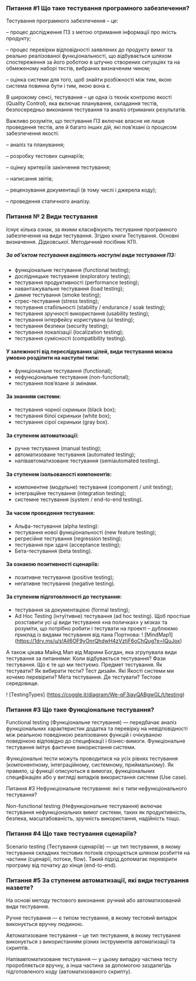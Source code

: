 ### Питання #1 Що таке тестування програмного забезпечення?


Тестування програмного забезпечення – це:

– процес дослідження ПЗ з метою отримання інформації про якість продукту;

– процес перевірки відповідності заявлених до продукту вимог та реально реалізованої функціональності, що відбувається шляхом спостереження за його роботою в штучно створених ситуаціях та на обмеженому наборі тестів, вибраних визначеним чином;

– оцінка системи для того, щоб знайти розбіжності між тим, якою система повинна бути і тим, якою вона є.

В широкому сенсі, тестування – це одна із технік контролю якості (Quality Control), яка включає планування, складання тестів, безпосередньо виконання тестування та аналіз отриманих результатів.

Важливо розуміти, що тестування ПЗ включає власне не лише проведення тестів, але й багато інших дій, які пов’язані із процесом забезпечення якості:

– аналіз та планування;

– розробку тестових сценаріїв;

– оцінку критеріїв закінчення тестування;

– написання звітів;

– рецензування документації (в тому числі і джерела коду);

– проведення статичного аналізу.

### Питання № 2 Види тестування
Існує кілька ознак, за якими класифікують тестування програмного забезпечення на види тестування. Згідно книги Тестування. Основні визначення. Дідковської. Методичний посібник КПІ.

##### За об’єктом тестування виділяють наступні види тестування ПЗ:
- функціональне тестування (functional testing);
- дослідницьке тестування (exploratory testing);
- тестування продуктивності (performance testing);
- навантажувальне тестування (load testing);
- димне тестування (smoke testing);
- стрес-тестування (stress testing);
- тестування стабільності (stability / endurance / soak testing);
- тестування зручності використання (usability testing);
- тестування інтерфейсу користувача (ui testing);
- тестування безпеки (security testing);
- тестування локалізації (localization testing);
- тестування сумісності (compatibility testing).

#### У залежності від переслідуваних цілей, види тестування можна умовно розділити на наступні типи:
- функціональне тестування (functional);
- нефункціональне тестування (non-functional);
- тестування пов’язане зі змінами.

#### За знанням системи:
- тестування чорної скриньки (black box);
- тестування білої скриньки (white box);
- тестування сірої скриньки (gray box).

#### За ступенем автоматизації:
* ручне тестування (manual testing);
* автоматизоване тестування (automated testing);
* напівавтоматизоване тестування (semiautomated testing).

#### За ступенем ізольованості компонентів:
- компонентне (модульне) тестування (component / unit testing);
- інтеграційне тестування (integration testing);
- системне тестування (system / end-to-end testing).

#### За часом проведення тестування:
- Альфа-тестування (alpha testing):
- тестування нової функціональності (new feature testing);
- регресійне тестування (regression testing);
- тестування при здачі (acceptance testing);
- Бета-тестування (beta testing).

#### За ознакою позитивності сценаріїв:
- позитивне тестування (positive testing);
- негативне тестування (negative testing).

#### За ступенем підготовленості до тестування:
- тестування за документацією (formal testing);
- Ad Hoc Testing (інтуїтивне) тестування (ad hoc testing).
Щоб простіше розставити усі ці види тестування «на поличках» у мізках та розуміти, 
що потрібно робити і тестувати на проекті – дублюємо приклад із видами тестування 
від пана Портнова:
! [MindMap1] (https://1drv.ms/u/s!Ail6OF9yOnrQhdwH4zVztiF6oChQug?e=IQuJox)

А також цікава Майнд Мап від Марини Богдан, яка згрупувала види тестування за питаннями:
Коли відбувається тестування? Фази тестування.
Що є те що ми тестуємо. Предмет тестування.
Як тестувати? Як вибирати тести? Тест дизайн.
Які Якості системи ми хочемо перевірити? Мета тестування.
Де тестувати? Тестове середовище.

! [TestingTypes] (https://coggle.it/diagram/We-qF3iayQABgwGL/t/testing) 

### Питання #3 Що таке Функціональне тестування?

Functional testing (Функціональне тестування) — передбачає аналіз функціональних характеристик додатка та перевірку на невідповідності між реальною поведінкою реалізованих функцій і очікуваною поведінкою відповідно до специфікації і бізнес-вимоги. Функціональне тестування імітує фактичне використання системи.

Функціональні тести можуть проводитися на усіх рівнях тестування (компонентному, інтеграційному, системному, приймальному). Як правило, ці функції описуються в вимогах, функціональних специфікаціях або у вигляді випадків використання системи (Use case).

Питання #3 Нефункціональне тестування: які є типи нефункціонального тестування?

Non-functional testing (Нефункціональне тестування) включає тестування нефункціональних вимог системи, таких як продуктивність, безпека, масштабованість, зручність використання, надійність тощо.

### Питання #4 Що таке тестування сценаріїв?

Scenario testing (Тестування сценаріїв) — це тип тестування, в якому тестування складних тестових потоків спрощується шляхом розбиття на частини (сценарії, потоки, flow). Такий підхід допомагає перевірити програму від початку до кінця (end-to-end).

### Питання #5 За ступенем автоматизації, які види тестування назвете?

На основі методу тестового виконання: ручний або автоматизований види тестування.

Ручне тестування — є типом тестування, в якому тестовий випадок виконується вручну людиною.

Автоматизоване тестування – це тип тестування, в якому тестування виконується з використанням різних інструментів автоматизації та скриптів.

Напівавтоматизоване тестування — у цьому випадку частина тесту проробляється вручну, а інша частина за допомогою заздалегідь підготовленого коду (автоматизованого скрипту).


